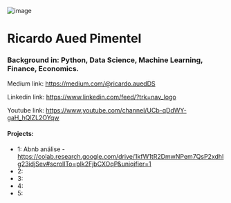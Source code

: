

![image](https://user-images.githubusercontent.com/97811898/156823824-c97cfe30-e939-4373-81be-3a92c0ac43bc.png)

# Ricardo Aued Pimentel



### Background in: Python, Data Science, Machine Learning, Finance, Economics.

Medium link: https://medium.com/@ricardo.auedDS

Linkedin link: https://www.linkedin.com/feed/?trk=nav_logo

Youtube link: https://www.youtube.com/channel/UCb-qDdWY-gaH_hQlZL2OYqw

#### Projects:
* 1: Abnb análise - https://colab.research.google.com/drive/1kfW1tR2DmwNPem7QsP2xdhIg23idjSev#scrollTo=plk2FjbCXOqP&uniqifier=1
* 2:
* 3:
* 4:
* 5:
